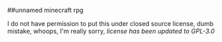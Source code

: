 ##unnamed minecraft rpg

I do not have permission to put this under closed source license, dumb mistake, whoops, I'm really sorry, 
*license has been updated to GPL-3.0*